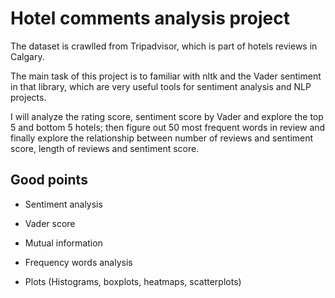 # Hotel comments analysis project

The dataset is crawlled from Tripadvisor, which is part of hotels reviews in Calgary.

The main task of this project is to familiar with nltk and the Vader sentiment in that library, which are very useful tools for sentiment analysis and NLP projects.

I will analyze the rating score, sentiment score by Vader and explore the top 5 and bottom 5 hotels; then figure out 50 most frequent words in review and finally explore the relationship between number of reviews and sentiment score, length of reviews and sentiment score.

## Good points

- Sentiment analysis

- Vader score

- Mutual information

- Frequency words analysis

- Plots (Histograms, boxplots, heatmaps, scatterplots)
